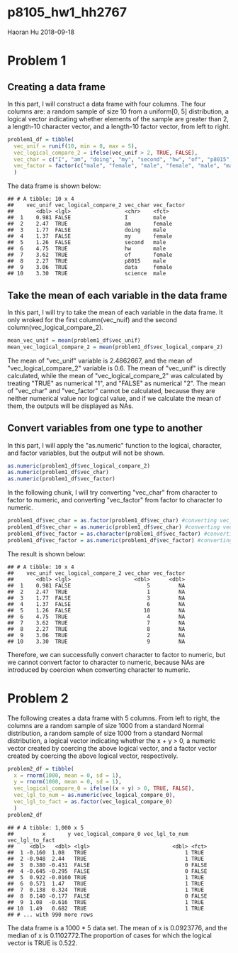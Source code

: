 p8105\_hw1\_hh2767
================
Haoran Hu
2018-09-18

Problem 1
=========

Creating a data frame
---------------------

In this part, I will construct a data frame with four columns. The four columns are: a random sample of size 10 from a uniform\[0, 5\] distribution, a logical vector indicating whether elements of the sample are greater than 2, a length-10 character vector, and a length-10 factor vector, from left to right.

``` r
problem1_df = tibble(
  vec_unif = runif(10, min = 0, max = 5),
  vec_logical_compare_2 = ifelse(vec_unif > 2, TRUE, FALSE),
  vec_char = c("I", "am", "doing", "my", "second", "hw", "of", "p8015", "data", "science"),
  vec_factor = factor(c("male", "female", "male", "female", "male", "male",     "female", "male", "female", "male"))
  )
```

The data frame is shown below:

    ## # A tibble: 10 x 4
    ##    vec_unif vec_logical_compare_2 vec_char vec_factor
    ##       <dbl> <lgl>                 <chr>    <fct>     
    ##  1    0.981 FALSE                 I        male      
    ##  2    2.47  TRUE                  am       female    
    ##  3    1.77  FALSE                 doing    male      
    ##  4    1.37  FALSE                 my       female    
    ##  5    1.26  FALSE                 second   male      
    ##  6    4.75  TRUE                  hw       male      
    ##  7    3.62  TRUE                  of       female    
    ##  8    2.27  TRUE                  p8015    male      
    ##  9    3.06  TRUE                  data     female    
    ## 10    3.30  TRUE                  science  male

Take the mean of each variable in the data frame
------------------------------------------------

In this part, I will try to take the mean of each variable in the data frame. It only wroked for the first column(vec\_nuif) and the second column(vec\_logical\_compare\_2).

``` r
mean_vec_unif = mean(problem1_df$vec_unif)
mean_vec_logical_compare_2 = mean(problem1_df$vec_logical_compare_2)
```

The mean of "vec\_unif" variable is 2.4862667, and the mean of "vec\_logical\_compare\_2" variable is 0.6. The mean of "vec\_unif" is directly calculated, while the mean of "vec\_logical\_compare\_2" was calculated by treating "TRUE" as numerical "1", and "FALSE" as numerical "2". The mean of "vec\_char" and "vec\_factor" cannot be calculated, because they are neither numerical value nor logical value, and if we calculate the mean of them, the outputs will be displayed as NAs.

Convert variables from one type to another
------------------------------------------

In this part, I will apply the "as.numeric" function to the logical, character, and factor variables, but the output will not be shown.

``` r
as.numeric(problem1_df$vec_logical_compare_2)
as.numeric(problem1_df$vec_char)
as.numeric(problem1_df$vec_factor)
```

In the following chunk, I will try converting "vec\_char" from character to factor to numeric, and converting "vec\_factor" from factor to character to numeric.

``` r
problem1_df$vec_char = as.factor(problem1_df$vec_char) #converting vec_char from character to factor
problem1_df$vec_char = as.numeric(problem1_df$vec_char) #converting vec_char from factor to numeric
problem1_df$vec_factor = as.character(problem1_df$vec_factor) #converting vec_factor from factor to character
problem1_df$vec_factor = as.numeric(problem1_df$vec_factor) #converting vec_factor from character to numeric
```

The result is shown below:

    ## # A tibble: 10 x 4
    ##    vec_unif vec_logical_compare_2 vec_char vec_factor
    ##       <dbl> <lgl>                    <dbl>      <dbl>
    ##  1    0.981 FALSE                        5         NA
    ##  2    2.47  TRUE                         1         NA
    ##  3    1.77  FALSE                        3         NA
    ##  4    1.37  FALSE                        6         NA
    ##  5    1.26  FALSE                       10         NA
    ##  6    4.75  TRUE                         4         NA
    ##  7    3.62  TRUE                         7         NA
    ##  8    2.27  TRUE                         8         NA
    ##  9    3.06  TRUE                         2         NA
    ## 10    3.30  TRUE                         9         NA

Therefore, we can successfully convert character to factor to numeric, but we cannot convert factor to character to numeric, because NAs are introduced by coercion when converting character to numeric.

Problem 2
=========

The following creates a data frame with 5 columns. From left to right, the columns are a random sample of size 1000 from a standard Normal distribution, a random sample of size 1000 from a standard Normal distribution, a logical vector indicating whether the x + y &gt; 0, a numeric vector created by coercing the above logical vector, and a factor vector created by coercing the above logical vector, respectively.

``` r
problem2_df = tibble(
  x = rnorm(1000, mean = 0, sd = 1),
  y = rnorm(1000, mean = 0, sd = 1),
  vec_logical_compare_0 = ifelse((x + y) > 0, TRUE, FALSE),
  vec_lgl_to_num = as.numeric(vec_logical_compare_0),
  vec_lgl_to_fact = as.factor(vec_logical_compare_0)
  )
problem2_df
```

    ## # A tibble: 1,000 x 5
    ##         x       y vec_logical_compare_0 vec_lgl_to_num vec_lgl_to_fact
    ##     <dbl>   <dbl> <lgl>                          <dbl> <fct>          
    ##  1 -0.160  1.08   TRUE                               1 TRUE           
    ##  2 -0.948  2.44   TRUE                               1 TRUE           
    ##  3  0.380 -0.431  FALSE                              0 FALSE          
    ##  4 -0.645 -0.295  FALSE                              0 FALSE          
    ##  5  0.922 -0.0160 TRUE                               1 TRUE           
    ##  6  0.571  1.47   TRUE                               1 TRUE           
    ##  7  0.138  0.324  TRUE                               1 TRUE           
    ##  8  0.140 -0.177  FALSE                              0 FALSE          
    ##  9  1.08  -0.616  TRUE                               1 TRUE           
    ## 10  1.49   0.682  TRUE                               1 TRUE           
    ## # ... with 990 more rows

The data frame is a 1000 \* 5 data set. The mean of x is 0.0923776, and the median of x is 0.1102772.The proportion of cases for which the logical vector is TRUE is 0.522.
